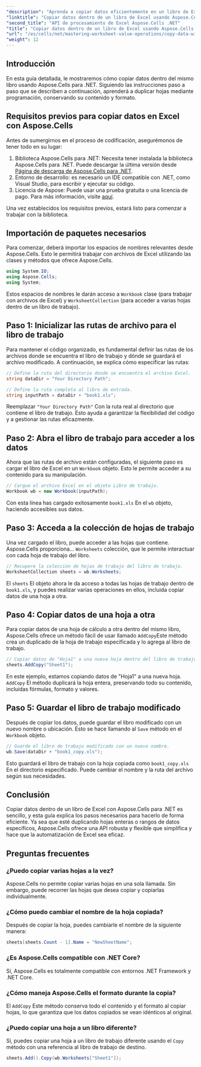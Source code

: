 ```yaml
---
"description": "Aprenda a copiar datos eficientemente en un libro de Excel con Aspose.Cells para .NET. Siga esta guía paso a paso para duplicar hojas, transferir datos y administrar archivos de Excel fácilmente."
"linktitle": "Copiar datos dentro de un libro de Excel usando Aspose.Cells para .NET"
"second_title": "API de procesamiento de Excel Aspose.Cells .NET"
"title": "Copiar datos dentro de un libro de Excel usando Aspose.Cells para .NET"
"url": "/es/cells/net/mastering-worksheet-value-operations/copy-data-within-excel-workbook/"
"weight": 12
---
```


## Introducción

En esta guía detallada, le mostraremos cómo copiar datos dentro del mismo libro usando Aspose.Cells para .NET. Siguiendo las instrucciones paso a paso que se describen a continuación, aprenderá a duplicar hojas mediante programación, conservando su contenido y formato.

## Requisitos previos para copiar datos en Excel con Aspose.Cells

Antes de sumergirnos en el proceso de codificación, asegurémonos de tener todo en su lugar:

1. Biblioteca Aspose.Cells para .NET: Necesita tener instalada la biblioteca Aspose.Cells para .NET. Puede descargar la última versión desde [Página de descarga de Aspose.Cells para .NET](https://releases.aspose.com/cells/net/).
2. Entorno de desarrollo: es necesario un IDE compatible con .NET, como Visual Studio, para escribir y ejecutar su código.
3. Licencia de Aspose: Puede usar una prueba gratuita o una licencia de pago. Para más información, visite [aquí](https://purchase.aspose.com/temporary-license/).

Una vez establecidos los requisitos previos, estará listo para comenzar a trabajar con la biblioteca.

## Importación de paquetes necesarios

Para comenzar, deberá importar los espacios de nombres relevantes desde Aspose.Cells. Esto le permitirá trabajar con archivos de Excel utilizando las clases y métodos que ofrece Aspose.Cells.

```csharp
using System.IO;
using Aspose.Cells;
using System;
```

Estos espacios de nombres le darán acceso a `Workbook` clase (para trabajar con archivos de Excel) y `WorksheetCollection` (para acceder a varias hojas dentro de un libro de trabajo).

## Paso 1: Inicializar las rutas de archivo para el libro de trabajo

Para mantener el código organizado, es fundamental definir las rutas de los archivos donde se encuentra el libro de trabajo y dónde se guardará el archivo modificado. A continuación, se explica cómo especificar las rutas:

```csharp
// Define la ruta del directorio donde se encuentra el archivo Excel.
string dataDir = "Your Directory Path";

// Define la ruta completa al libro de entrada.
string inputPath = dataDir + "book1.xls";
```

Reemplazar `"Your Directory Path"` Con la ruta real al directorio que contiene el libro de trabajo. Esto ayuda a garantizar la flexibilidad del código y a gestionar las rutas eficazmente.

## Paso 2: Abra el libro de trabajo para acceder a los datos

Ahora que las rutas de archivo están configuradas, el siguiente paso es cargar el libro de Excel en un `Workbook` objeto. Esto le permite acceder a su contenido para su manipulación.

```csharp
// Cargue el archivo Excel en el objeto Libro de trabajo.
Workbook wb = new Workbook(inputPath);
```

Con esta línea has cargado exitosamente `book1.xls` En el `wb` objeto, haciendo accesibles sus datos.

## Paso 3: Acceda a la colección de hojas de trabajo

Una vez cargado el libro, puede acceder a las hojas que contiene. Aspose.Cells proporciona... `Worksheets` colección, que le permite interactuar con cada hoja de trabajo del libro.

```csharp
// Recupere la colección de hojas de trabajo del libro de trabajo.
WorksheetCollection sheets = wb.Worksheets;
```

El `sheets` El objeto ahora le da acceso a todas las hojas de trabajo dentro de `book1.xls`, y puedes realizar varias operaciones en ellos, incluida copiar datos de una hoja a otra.

## Paso 4: Copiar datos de una hoja a otra

Para copiar datos de una hoja de cálculo a otra dentro del mismo libro, Aspose.Cells ofrece un método fácil de usar llamado `AddCopy`Este método crea un duplicado de la hoja de trabajo especificada y lo agrega al libro de trabajo.

```csharp
// Copiar datos de "Hoja1" a una nueva hoja dentro del libro de trabajo.
sheets.AddCopy("Sheet1");
```

En este ejemplo, estamos copiando datos de "Hoja1" a una nueva hoja. `AddCopy` El método duplicará la hoja entera, preservando todo su contenido, incluidas fórmulas, formato y valores.

## Paso 5: Guardar el libro de trabajo modificado

Después de copiar los datos, puede guardar el libro modificado con un nuevo nombre o ubicación. Esto se hace llamando al `Save` método en el `Workbook` objeto.

```csharp
// Guarde el libro de trabajo modificado con un nuevo nombre.
wb.Save(dataDir + "book1_copy.xls");
```

Esto guardará el libro de trabajo con la hoja copiada como `book1_copy.xls` En el directorio especificado. Puede cambiar el nombre y la ruta del archivo según sus necesidades.

## Conclusión

Copiar datos dentro de un libro de Excel con Aspose.Cells para .NET es sencillo, y esta guía explica los pasos necesarios para hacerlo de forma eficiente. Ya sea que esté duplicando hojas enteras o rangos de datos específicos, Aspose.Cells ofrece una API robusta y flexible que simplifica y hace que la automatización de Excel sea eficaz.

## Preguntas frecuentes

### ¿Puedo copiar varias hojas a la vez?

Aspose.Cells no permite copiar varias hojas en una sola llamada. Sin embargo, puede recorrer las hojas que desea copiar y copiarlas individualmente.

### ¿Cómo puedo cambiar el nombre de la hoja copiada?

Después de copiar la hoja, puedes cambiarle el nombre de la siguiente manera:

```csharp
sheets[sheets.Count - 1].Name = "NewSheetName";
```

### ¿Es Aspose.Cells compatible con .NET Core?

Sí, Aspose.Cells es totalmente compatible con entornos .NET Framework y .NET Core.

### ¿Cómo maneja Aspose.Cells el formato durante la copia?

El `AddCopy` Este método conserva todo el contenido y el formato al copiar hojas, lo que garantiza que los datos copiados se vean idénticos al original.

### ¿Puedo copiar una hoja a un libro diferente?

Sí, puedes copiar una hoja a un libro de trabajo diferente usando el `Copy` método con una referencia al libro de trabajo de destino.

```csharp
sheets.Add().Copy(wb.Worksheets["Sheet1"]);
```